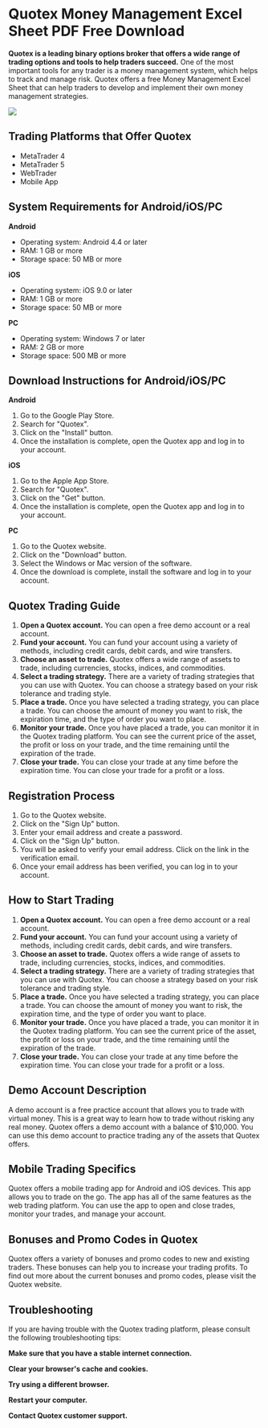 # Quotex Money Management Excel Sheet PDF Free Download

**Quotex is a leading binary options broker that offers a wide range of
trading options and tools to help traders succeed.** One of the most
important tools for any trader is a money management system, which helps
to track and manage risk. Quotex offers a free Money Management Excel
Sheet that can help traders to develop and implement their own money
management strategies.

[![](https://static.quotex.io/files/4_en/300_250.jpg)](https://traff.sbs/brokerqxlid)

## Trading Platforms that Offer Quotex

-   MetaTrader 4
-   MetaTrader 5
-   WebTrader
-   Mobile App

## System Requirements for Android/iOS/PC

**Android**

-   Operating system: Android 4.4 or later
-   RAM: 1 GB or more
-   Storage space: 50 MB or more

**iOS**

-   Operating system: iOS 9.0 or later
-   RAM: 1 GB or more
-   Storage space: 50 MB or more

**PC**

-   Operating system: Windows 7 or later
-   RAM: 2 GB or more
-   Storage space: 500 MB or more

## Download Instructions for Android/iOS/PC

**Android**

1.  Go to the Google Play Store.
2.  Search for "Quotex".
3.  Click on the "Install" button.
4.  Once the installation is complete, open the Quotex app and log in to
    your account.

**iOS**

1.  Go to the Apple App Store.
2.  Search for "Quotex".
3.  Click on the "Get" button.
4.  Once the installation is complete, open the Quotex app and log in to
    your account.

**PC**

1.  Go to the Quotex website.
2.  Click on the "Download" button.
3.  Select the Windows or Mac version of the software.
4.  Once the download is complete, install the software and log in to
    your account.

## Quotex Trading Guide

1.  **Open a Quotex account.** You can open a free demo account or a
    real account.
2.  **Fund your account.** You can fund your account using a variety of
    methods, including credit cards, debit cards, and wire transfers.
3.  **Choose an asset to trade.** Quotex offers a wide range of assets
    to trade, including currencies, stocks, indices, and commodities.
4.  **Select a trading strategy.** There are a variety of trading
    strategies that you can use with Quotex. You can choose a strategy
    based on your risk tolerance and trading style.
5.  **Place a trade.** Once you have selected a trading strategy, you
    can place a trade. You can choose the amount of money you want to
    risk, the expiration time, and the type of order you want to place.
6.  **Monitor your trade.** Once you have placed a trade, you can
    monitor it in the Quotex trading platform. You can see the current
    price of the asset, the profit or loss on your trade, and the time
    remaining until the expiration of the trade.
7.  **Close your trade.** You can close your trade at any time before
    the expiration time. You can close your trade for a profit or a
    loss.

## Registration Process

1.  Go to the Quotex website.
2.  Click on the "Sign Up" button.
3.  Enter your email address and create a password.
4.  Click on the "Sign Up" button.
5.  You will be asked to verify your email address. Click on the link in
    the verification email.
6.  Once your email address has been verified, you can log in to your
    account.

## How to Start Trading

1.  **Open a Quotex account.** You can open a free demo account or a
    real account.
2.  **Fund your account.** You can fund your account using a variety of
    methods, including credit cards, debit cards, and wire transfers.
3.  **Choose an asset to trade.** Quotex offers a wide range of assets
    to trade, including currencies, stocks, indices, and commodities.
4.  **Select a trading strategy.** There are a variety of trading
    strategies that you can use with Quotex. You can choose a strategy
    based on your risk tolerance and trading style.
5.  **Place a trade.** Once you have selected a trading strategy, you
    can place a trade. You can choose the amount of money you want to
    risk, the expiration time, and the type of order you want to place.
6.  **Monitor your trade.** Once you have placed a trade, you can
    monitor it in the Quotex trading platform. You can see the current
    price of the asset, the profit or loss on your trade, and the time
    remaining until the expiration of the trade.
7.  **Close your trade.** You can close your trade at any time before
    the expiration time. You can close your trade for a profit or a
    loss.

## Demo Account Description

A demo account is a free practice account that allows you to trade with
virtual money. This is a great way to learn how to trade without risking
any real money. Quotex offers a demo account with a balance of \$10,000.
You can use this demo account to practice trading any of the assets that
Quotex offers.

## Mobile Trading Specifics

Quotex offers a mobile trading app for Android and iOS devices. This app
allows you to trade on the go. The app has all of the same features as
the web trading platform. You can use the app to open and close trades,
monitor your trades, and manage your account.

## Bonuses and Promo Codes in Quotex

Quotex offers a variety of bonuses and promo codes to new and existing
traders. These bonuses can help you to increase your trading profits. To
find out more about the current bonuses and promo codes, please visit
the Quotex website.

## Troubleshooting

If you are having trouble with the Quotex trading platform, please
consult the following troubleshooting tips:

**Make sure that you have a stable internet connection.**

**Clear your browser\'s cache and cookies.**

**Try using a different browser.**

**Restart your computer.**

**Contact Quotex customer support.**

